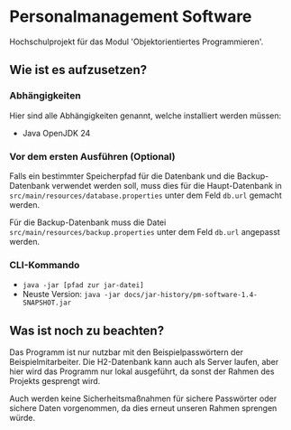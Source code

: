 # Personalmanagement Software

Hochschulprojekt für das Modul 'Objektorientiertes Programmieren'.

## Wie ist es aufzusetzen?

### Abhängigkeiten

Hier sind alle Abhängigkeiten genannt, welche installiert werden müssen:

- Java OpenJDK 24

### Vor dem ersten Ausführen (Optional)

Falls ein bestimmter Speicherpfad für die Datenbank und die Backup-Datenbank verwendet werden soll,
muss dies für die Haupt-Datenbank in `src/main/resources/database.properties` unter dem Feld `db.url` gemacht werden.

Für die Backup-Datenbank muss die Datei `src/main/resources/backup.properties` unter dem Feld `db.url`
angepasst werden.

### CLI-Kommando

- `java -jar [pfad zur jar-datei]`
- Neuste Version: `java -jar docs/jar-history/pm-software-1.4-SNAPSHOT.jar`

## Was ist noch zu beachten?

Das Programm ist nur nutzbar mit den Beispielpasswörtern der Beispielmitarbeiter.
Die H2-Datenbank kann auch als Server laufen, aber hier wird das Programm nur lokal ausgeführt, da sonst der Rahmen
des Projekts gesprengt wird.

Auch werden keine Sicherheitsmaßnahmen für sichere Passwörter oder sichere Daten vorgenommen, da dies erneut unseren
Rahmen sprengen würde.